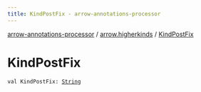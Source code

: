 ```yaml
---
title: KindPostFix - arrow-annotations-processor
---
```


[arrow-annotations-processor](../index.html) / [arrow.higherkinds](index.html) / [KindPostFix](./-kind-post-fix.html)

# KindPostFix

`val KindPostFix: `[`String`](https://kotlinlang.org/api/latest/jvm/stdlib/kotlin/-string/index.html)